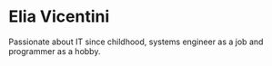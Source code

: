 # Elia Vicentini

Passionate about IT since childhood, systems engineer as a job and programmer as a hobby.
